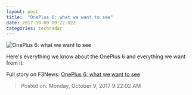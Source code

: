 ```yaml
---
layout: post
title:  "OnePlus 6: what we want to see"
date: 2017-10-09 09:22:02Z
categories: techradar
---
```


![OnePlus 6: what we want to see](http://cdn.mos.cms.futurecdn.net/Te3fc7ei5YfoCdRB92k6gb-1200-80.jpg)

Here's everything we know about the OnePlus 6 and everything we want from it.


Full story on F3News: [OnePlus 6: what we want to see](http://www.f3nws.com/n/CyhnsD)

> Posted on: Monday, October 9, 2017 9:22:02 AM
